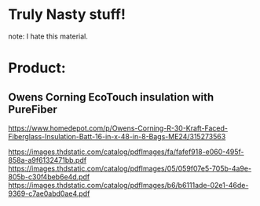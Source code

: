 # **Truly Nasty stuff!**
note: I hate this material.

# Product:
## Owens Corning EcoTouch insulation with PureFiber
https://www.homedepot.com/p/Owens-Corning-R-30-Kraft-Faced-Fiberglass-Insulation-Batt-16-in-x-48-in-8-Bags-ME24/315273563

https://images.thdstatic.com/catalog/pdfImages/fa/fafef918-e060-495f-858a-a9f6132471bb.pdf
https://images.thdstatic.com/catalog/pdfImages/05/059f07e5-705b-4a9e-805b-c30f4beb6e4d.pdf
https://images.thdstatic.com/catalog/pdfImages/b6/b6111ade-02e1-46de-9369-c7ae0abd0ae4.pdf
